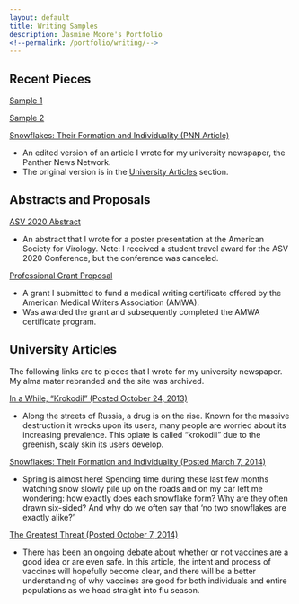 ```yaml
---
layout: default
title: Writing Samples
description: Jasmine Moore's Portfolio
<!--permalink: /portfolio/writing/-->
---
```


## Recent Pieces

[Sample 1](url)

[Sample 2](url)

[Snowflakes: Their Formation and Individuality (PNN Article)](https://acrobat.adobe.com/link/review?uri=urn:aaid:scds:US:71ae02af-358b-36be-ae5b-700268bbb55e)
*  An edited version of an article I wrote for my university newspaper, the Panther News Network.
*  The original version is in the [University Articles](/#university-artices) section.

## Abstracts and Proposals

[ASV 2020 Abstract](https://acrobat.adobe.com/link/review?uri=urn:aaid:scds:US:2e516f86-7780-3547-a654-dec4d9d2f6cd)
*  An abstract that I wrote for a poster presentation at the American Society for Virology. 
Note: I received a student travel award for the ASV 2020 Conference, but the conference was canceled.

[Professional Grant Proposal]()
*  A grant I submitted to fund a medical writing certificate offered by the American Medical Writers Association (AMWA).
*  Was awarded the grant and subsequently completed the AMWA certificate program. 

## University Articles

The following links are to pieces that I wrote for my university newspaper. My alma mater rebranded and the site was archived.

[In a While, “Krokodil” (Posted October 24, 2013)](https://web.archive.org/web/20140911194400/http:/www.panthernewsnetwork.com/top-stories/2013/10/24/in-a-while-krokodil/)
*  Along the streets of Russia, a drug is on the rise. Known for the massive destruction it wrecks upon its users, many people are worried about its increasing prevalence. This opiate is called “krokodil” due to the greenish, scaly skin its users develop.

[Snowflakes: Their Formation and Individuality (Posted March 7, 2014)](https://web.archive.org/web/20140715174440/http:/www.panthernewsnetwork.com/top-stories/2014/03/07/snowflakes-their-formation-and-individuality/)
*  Spring is almost here! Spending time during these last few months watching snow slowly pile up on the roads and on my car left me wondering: how exactly does each snowflake form? Why are they often drawn six-sided? And why do we often say that ‘no two snowflakes are exactly alike?’

[The Greatest Threat (Posted October 7, 2014)](https://web.archive.org/web/20141012112707/http:/www.panthernewsnetwork.com/top-stories/2014/10/07/the-greatest-threat/)
*  There has been an ongoing debate about whether or not vaccines are a good idea or are even safe. In this article, the intent and process of vaccines will hopefully become clear, and there will be a better understanding of why vaccines are good for both individuals and entire populations as we head straight into flu season.
